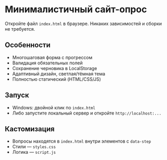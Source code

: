 # Минималистичный сайт-опрос

Откройте файл `index.html` в браузере. Никаких зависимостей и сборки не требуется.

## Особенности
- Многошаговая форма с прогрессом
- Валидация обязательных полей
- Сохранение черновика в LocalStorage
- Адаптивный дизайн, светлая/тёмная тема
- Полностью статический (HTML/CSS/JS)

## Запуск
- Windows: двойной клик по `index.html`
- Либо запустите локальный сервер и откройте `http://localhost:...`

## Кастомизация
- Вопросы находятся в `index.html` внутри элементов с `data-step`
- Стили — `styles.css`
- Логика — `script.js` 